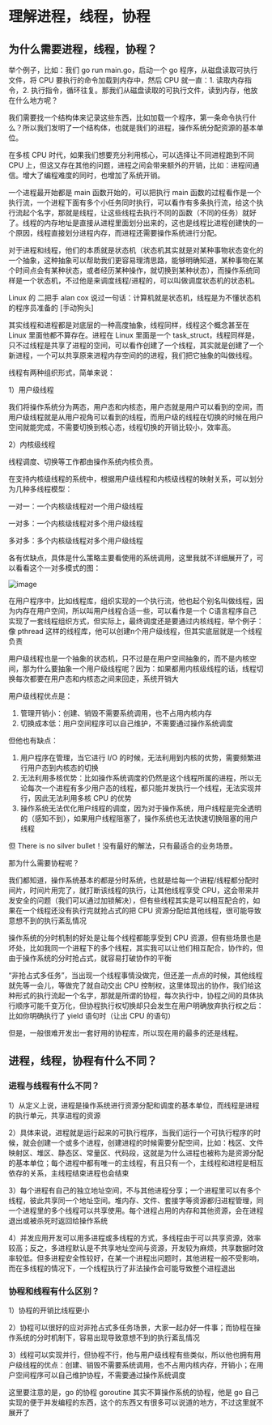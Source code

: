# 理解进程，线程，协程

## 为什么需要进程，线程，协程？

举个例子，比如：我们 go run main.go，启动一个 go 程序，从磁盘读取可执行文件，将 CPU 要执行的命令加载到内存中，然后 CPU 就一直：1. 读取内存指令，2. 执行指令，循环往复。那我们从磁盘读取的可执行文件，读到内存，他放在什么地方呢？



我们需要找一个结构体来记录这些东西，比如加载一个程序，第一条命令执行什么？所以我们发明了一个结构体，也就是我们的进程，操作系统分配资源的基本单位。



在多核 CPU 时代，如果我们想要充分利用核心，可以选择让不同进程跑到不同 CPU 上，但这又存在其他的问题，进程之间会带来额外的开销，比如：进程间通信。增大了编程难度的同时，也增加了系统开销。



一个进程最开始都是 main 函数开始的，可以把执行 main 函数的过程看作是一个执行流，一个进程下面有多个小任务同时执行，可以看作有多条执行流，给这个执行流起个名字，那就是线程，让这些线程去执行不同的函数（不同的任务）就好了。线程的内存地址是直接从进程里面划分出来的，这也是线程比进程创建快的一个原因，线程直接划分进程内存，而进程还需要操作系统进行分配。



对于进程和线程，他们的本质就是状态机（状态机其实就是对某种事物状态变化的一个抽象，这种抽象可以帮助我们更容易理清思路，能够明确知道，某种事物在某个时间点会有某种状态，或者经历某种操作，就切换到某种状态），而操作系统同样是一个状态机，不过他是来调度线程/进程的，可以叫做调度状态机的状态机。



Linux 的 二把手 alan cox 说过一句话：计算机就是状态机，线程是为不懂状态机的程序员准备的 [手动狗头]



其实线程和进程都是对底层的一种高度抽象，线程同样，线程这个概念甚至在 Linux 里面他都不算存在。进程在 Linux 里面是一个 task_struct，线程同样是，只不过线程是共享了进程的空间，可以看作创建了一个线程，其实就是创建了一个新进程，一个可以共享原来进程内存空间的的进程，我们把它抽象的叫做线程。



线程有两种组织形式，简单来说：

1）用户级线程

我们将操作系统分为两态，用户态和内核态，用户态就是用户可以看到的空间，而用户级线程就是从用户视角可以看到的线程，而用户级的线程在切换的时候在用户空间就能完成，不需要切换到核心态，线程切换的开销比较小，效率高。

2）内核级线程

线程调度、切换等工作都由操作系统内核负责。

在支持内核级线程的系统中，根据用户级线程和内核级线程的映射关系，可以划分为几种多线程模型：

一对一：一个内核级线程对一个用户级线程

一对多：一个内核级线程对多个用户级线程

多对多：多个内核级线程对多个用户级线程

各有优缺点，具体是什么策略主要看使用的系统调用，这里我就不详细展开了，可以看看这个一对多模式的图：

![image](https://formyblog-1316637577.cos.ap-guangzhou.myqcloud.com/img/image.png)

在用户程序中，比如线程库，组织实现的一个执行流，他也起个别名叫做线程，因为内存在用户空间，所以叫用户线程合适一些，可以看作是一个 C语言程序自己实现了一套线程组织方式，但实际上，最终调度还是要通过内核线程，举个例子：像 pthread 这样的线程库，他可以创建n个用户级线程，但其实底层就是一个线程负责



用户级线程也是一个抽象的状态机，只不过是在用户空间抽象的，而不是内核空间，那为什么要抽象一个用户级线程呢？因为：如果都用内核级线程的话，线程切换每次都要在用户态和内核态之间来回走，系统开销大



用户级线程优点是：

1. 管理开销小：创建、销毁不需要系统调用，也不占用内核内存
2. 切换成本低：用户空间程序可以自己维护，不需要通过操作系统调度

但他也有缺点：

1. 用户程序在管理，当它进行 I/O 的时候，无法利用到内核的优势，需要频繁进行用户态到内核态的切换
2. 无法利用多核优势：比如操作系统调度的仍然是这个线程所属的进程，所以无论每次一个进程有多少用户态的线程，都只能并发执行一个线程，无法实现并行，因此无法利用多核 CPU 的优势
3. 操作系统无法优化用户线程的调度，因为对于操作系统，用户线程是完全透明的（感知不到），如果用户线程阻塞了，操作系统也无法快速切换阻塞的用户线程



但 There is no silver bullet！没有最好的解法，只有最适合的业务场景。



那为什么需要协程呢？

我们都知道，操作系统基本的都是分时系统，也就是给每一个进程/线程都分配时间片，时间片用完了，就打断该线程的执行，让其他线程享受 CPU，这会带来并发安全的问题（我们可以通过加锁解决），但有些线程其实是可以相互配合的，如果在一个线程还没有执行完就抢占式的把 CPU 资源分配给其他线程，很可能导致意想不到的执行紊乱情况



操作系统的分时机制的好处是让每个线程都能享受到 CPU 资源，但有些场景也是坏处，比如我同一个进程下的多个线程，其实我可以让他们相互配合，协作的，但由于操作系统的分时抢占式，就容易打破协作的平衡



“非抢占式多任务”，当出现一个线程事情没做完，但还差一点点的时候，其他线程就先等一会儿，等做完了就自动交出 CPU 控制权，这里体现出的协作，我们给这种形式的执行流起一个名字，那就是所谓的协程，每次执行中，协程之间的具体执行顺序可能千变万化，但协程执行权切换却只会发生在用户明确放弃执行权之后：比如你明确执行了 yield 语句时（让出 CPU 的语句）



但是，一般很难开发出一套好用的协程库，所以现在用的最多的还是线程。



## 进程，线程，协程有什么不同？

### 进程与线程有什么不同？

1）从定义上说，进程是操作系统进行资源分配和调度的基本单位，而线程是进程的执行单元，共享进程的资源

2）具体来说，进程就是运行起来的可执行程序，当我们运行一个可执行程序的时候，就会创建一个或多个进程，创建进程的时候需要分配空间，比如：栈区、文件映射区、堆区、静态区、常量区、代码段，这就是为什么进程也被称为是资源分配的基本单位；每个进程中都有唯一的主线程，有且只有一个，主线程和进程是相互依存的关系，主线程结束进程也会结束

3）每个进程有自己的独立地址空间，不与其他进程分享；一个进程里可以有多个线程，彼此共享同一个地址空间。堆内存、文件、套接字等资源都归进程管理，同一个进程里的多个线程可以共享使用。每个进程占用的内存和其他资源，会在进程退出或被杀死时返回给操作系统

4）并发应用开发可以用多进程或多线程的方式，多线程由于可以共享资源，效率较高；反之，多进程默认是不共享地址空间与资源，开发较为麻烦，共享数据时效率较低。但多进程安全性较好，在某一个进程出问题时，其他进程一般不受影响，而在多线程的情况下，一个线程执行了非法操作会可能导致整个进程退出



### 协程和线程有什么区别？

1）协程的开销比线程更小

2）协程可以很好的应对非抢占式多任务场景，大家一起办好一件事；而协程在操作系统的分时机制下，容易出现导致意想不到的执行紊乱情况

3）线程可以实现并行，但协程不行，他与用户级线程有些类似，所以他也拥有用户级线程的优点：创建、销毁不需要系统调用，也不占用内核内存，开销小；在用户空间程序可以自己维护协程，不需要通过操作系统调度



这里要注意的是，go 的协程 goroutine 其实不算操作系统的协程，他是 go 自己实现的便于并发编程的东西，这个的东西又有很多可以说道的地方，不过这里就不展开了